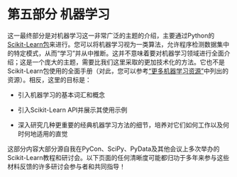 # 第五部分 机器学习

这一最终部分是对机器学习这一非常广泛的主题的介绍，主要通过Python的[Scikit-Learn包](http://scikit-learn.org)来进行。您可以将机器学习视为一类算法，允许程序检测数据集中的特定模式，从而“学习”并从中推断。这并不意味着要对机器学习领域进行全面介绍；这是一个庞大的主题，需要比我们这里采取的更加技术化的方法。它也不是Scikit-Learn包使用的全面手册（对此，您可以参考[“更多机器学习资源”](ch50.xhtml#section-0515-learning-more)中列出的资源）。相反，这里的目标是：

+   引入机器学习的基本词汇和概念

+   引入Scikit-Learn API并展示其使用示例

+   深入研究几种更重要的经典机器学习方法的细节，培养对它们如何工作以及何时何地适用的直觉

这部分内容大部分源自我在PyCon、SciPy、PyData及其他会议上多次举办的Scikit-Learn教程和研讨会。以下页面的任何清晰度可能都归功于多年来参与这些材料反馈的许多研讨会参与者和共同指导！
